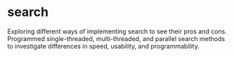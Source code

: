 # search
Exploring different ways of implementing search to see their pros and cons. Programmed single-threaded, multi-threaded, and parallel search methods to investigate differences in speed, usability, and programmability.
